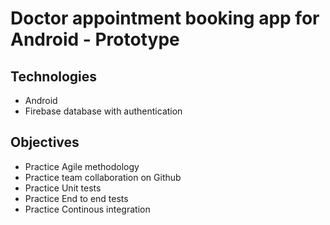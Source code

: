 # Doctor appointment booking app for Android - Prototype

## Technologies
- Android
- Firebase database with authentication

## Objectives
- Practice Agile methodology
- Practice team collaboration on Github
- Practice Unit tests
- Practice End to end tests
- Practice Continous integration
